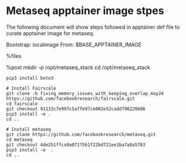 ﻿# Metaseq apptainer image stpes
The following document will show steps followed in apptainer def file to curate apptainer image for metaseq.

Bootstrap: localimage
From: $BASE_APPTAINER_IMAGE
 
%files
 
%post
    mkdir -p /opt/metaseq_stack
    cd /opt/metaseq_stack
 
    pip3 install boto3
 
    # Install Fairscale
    git clone -b fixing_memory_issues_with_keeping_overlap_may24 https://github.com/facebookresearch/fairscale.git
    cd fairscale
    git checkout 91132c7e997c5affe97ce002e52cadd798220b06
    pip3 install -e .
    cd ..
 
    # Install metaseq
    git clone https://github.com/facebookresearch/metaseq.git
    cd metaseq
    git checkout 4de251ffca9a0717561f22bd721ee1ba7a8a5783
    pip3 install -e  .
    cd ..
